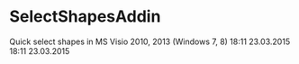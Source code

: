 SelectShapesAddin
================

Quick select shapes in MS Visio 2010, 2013 (Windows 7, 8) 18:11 23.03.2015
18:11 23.03.2015
